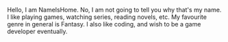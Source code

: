 Hello, I am NameIsHome.
No, I am not going to tell you why that's my name.
I like playing games, watching series, reading novels, etc. My favourite genre in general is Fantasy.
I also like coding, and wish to be a game developer eventually.
